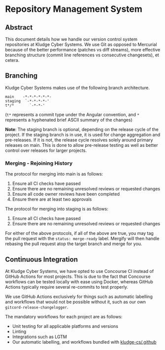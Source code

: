 # Repository Management System

## Abstract

This document details how we handle our version control system repositories at
Kludge Cyber Systems. We use Git as opposed to Mercurial because of the better
performance (patches vs diff streams), more effective branching structure
(commit line references vs consecutive changesets), et cetera.

## Branching

Kludge Cyber Systems makes use of the following branch architecture.
```
main    -*-*-*-*-*-*-
staging  `-*-*-*-*-'
t*/*       `-*-*-'
```
(`t*` represents a commit type under the Angular convention, and `*` represents
a hyphenated brief ASCII summary of the changes)

**Note**: The staging branch is optional, depending on the release cycle of the
project. If the staging branch is in use, it is used for change aggregation and
pre-releases. If it is not, the release cycle resolves solely around primary
releases on main. This is done to allow pre-release testing as well as better
control over releases for larger projects.

### Merging - Rejoining History

The protocol for merging into main is as follows:

1. Ensure all CI checks have passed
2. Ensure there are no remaining unresolved reviews or requested changes
3. Ensure all code owner reviews have been completed
4. Ensure there are at least two approvals

The protocol for merging into staging is as follows:

1. Ensure all CI checks have passed
2. Ensure there are no remaining unresolved reviews or requested changes

For either of the above protocols, if all of the above are true, you may tag the
pull request with the `status: merge-ready` label. Mergify will then handle
rebasing the pull request atop the target branch and merge for you.

## Continuous Integration

At Kludge Cyber Systems, we have opted to use Concourse CI instead of GitHub
Actions for most projects. This is due to the fact that Concourse workflows can
be tested locally with ease using Docker, whereas GitHub Actions typically
require several re-commits to test properly.

We use GitHub Actions exclusively for things such as automatic labelling and
workflows that would not be possible without it, such as our own
`gitcord-release-changelogger`.

The mandatory workflows for each project are as follows:
- Unit testing for all applicable platforms and versions
- Linting
- Integrations such as LGTM
- Our automatic labelling, and workflows bundled with [kludge-cs/.github]

[kludge-cs/.github]: https://github.com/kludge-cs/.github
